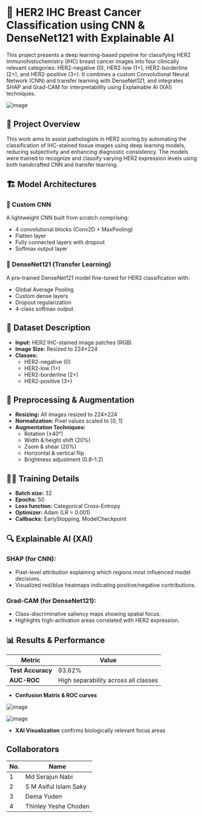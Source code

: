 # 🧠 HER2 IHC Breast Cancer Classification using CNN & DenseNet121 with Explainable AI

This project presents a deep learning-based pipeline for classifying HER2 Immunohistochemistry (IHC) breast cancer images into four clinically relevant categories: HER2-negative (0), HER2-low (1+), HER2-borderline (2+), and HER2-positive (3+). It combines a custom Convolutional Neural Network (CNN) and transfer learning with DenseNet121, and integrates SHAP and Grad-CAM for interpretability using Explainable AI (XAI) techniques.

![image](https://github.com/user-attachments/assets/24532d11-6c34-4e7e-a159-925926cb662d)


## 📌 Project Overview

This work aims to assist pathologists in HER2 scoring by automating the classification of IHC-stained tissue images using deep learning models, reducing subjectivity and enhancing diagnostic consistency. The models were trained to recognize and classify varying HER2 expression levels using both handcrafted CNN and transfer learning.

## 🏗️ Model Architectures

### 🔹 Custom CNN
A lightweight CNN built from scratch comprising:
- 4 convolutional blocks (Conv2D + MaxPooling)
- Flatten layer
- Fully connected layers with dropout
- Softmax output layer

### 🔹 DenseNet121 (Transfer Learning)
A pre-trained DenseNet121 model fine-tuned for HER2 classification with:
- Global Average Pooling
- Custom dense layers
- Dropout regularization
- 4-class softmax output


## 🧬 Dataset Description

- **Input:** HER2 IHC-stained image patches (RGB)
- **Image Size:** Resized to 224×224
- **Classes:**
  - HER2-negative (0)
  - HER2-low (1+)
  - HER2-borderline (2+)
  - HER2-positive (3+)


## 🧼 Preprocessing & Augmentation

- **Resizing:** All images resized to 224×224
- **Normalization:** Pixel values scaled to [0, 1]
- **Augmentation Techniques:**
  - Rotation (±40°)
  - Width & height shift (20%)
  - Zoom & shear (20%)
  - Horizontal & vertical flip
  - Brightness adjustment (0.8–1.2)


## 🏋️‍♂️ Training Details

- **Batch size:** 32  
- **Epochs:** 50  
- **Loss function:** Categorical Cross-Entropy  
- **Optimizer:** Adam (LR = 0.001)  
- **Callbacks:** EarlyStopping, ModelCheckpoint  


## 🔍 Explainable AI (XAI)

### SHAP (for CNN):
- Pixel-level attribution explaining which regions most influenced model decisions.
- Visualized red/blue heatmaps indicating positive/negative contributions.

### Grad-CAM (for DenseNet121):
- Class-discriminative saliency maps showing spatial focus.
- Highlights high-activation areas correlated with HER2 expression.


## 📊 Results & Performance

| Metric        | Value          |
|---------------|----------------|
| **Test Accuracy** | 93.62%     |
| **AUC-ROC**       | High separability across all classes |

- **Confusion Matrix & ROC curves**

![image](https://github.com/user-attachments/assets/c20bf267-41b4-47f7-bc70-cc8e2b077a25)


![image](https://github.com/user-attachments/assets/dfdf5e68-2180-4d05-8d73-bf321ae391e4)


- **XAI Visualization** confirms biologically relevant focus areas

## Collaborators

| No. | Name                   |
|-----|------------------------|
| 1   | Md Serajun Nabi       |
| 2   | S M Asiful Islam Saky |
| 3   | Dema Yuden            |
| 4   | Thinley Yeshe Choden  |




